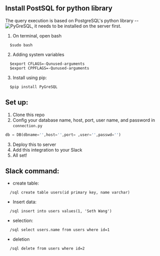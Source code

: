 ## Install PostSQL for python library

The query execution is based on PostgreSQL's python library -- ![PyGreSQL](http://www.pygresql.org/), it needs to be installed on the server first.
1. On terminal, open bash
```
  $sudo bash
```
2. Adding system variables
```
  $export CFLAGS=-Qunused-arguments
  $export CPPFLAGS=-Qunused-arguments
```
3. Install using pip:
```
  $pip install PyGreSQL
```

## Set up:
1. Clone this repo
2. Config your database name, host, port, user name, and password in ```connection.py```
```python
db = DB(dbname='',host='',port= ,user='',passwd='')
```
3. Deploy this to server
4. Add this integration to your Slack
5. All set!

## Slack command:
- create table:
```
  /sql create table users(id primary key, name varchar)
```
- Insert data:
```
  /sql insert into users values(1, 'Seth Wang')
```
- selection:
```
  /sql select users.name from users where id=1
```
- deletion
```
  /sql delete from users where id=2
```
